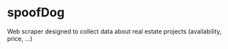 # spoofDog
Web scraper designed to collect data about real estate projects (availability, price, ...)
